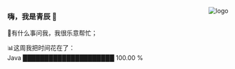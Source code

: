 <p>
  <img src="https://github-readme-stats.vercel.app/api?username=cyanczf&show_icons=true" alt="logo" align="right"
  <style="margin-bottom: 20px;" />
</p>


### 嗨，我是青辰 👋

💬有什么事问我，我很乐意帮忙；

📊这周我把时间花在了：<br>
Java  █████████████████████   100.00 %  <br>

